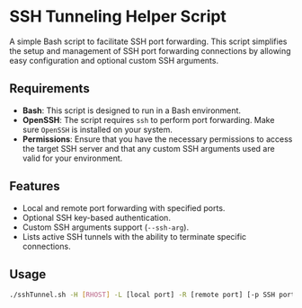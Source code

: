 # SSH Tunneling Helper Script

A simple Bash script to facilitate SSH port forwarding. This script simplifies the setup and management of SSH port forwarding connections by allowing easy configuration and optional custom SSH arguments.

## Requirements

- **Bash**: This script is designed to run in a Bash environment.
- **OpenSSH**: The script requires `ssh` to perform port forwarding. Make sure `OpenSSH` is installed on your system.
- **Permissions**: Ensure that you have the necessary permissions to access the target SSH server and that any custom SSH arguments used are valid for your environment.

## Features

- Local and remote port forwarding with specified ports.
- Optional SSH key-based authentication.
- Custom SSH arguments support (`--ssh-arg`).
- Lists active SSH tunnels with the ability to terminate specific connections.

## Usage

```bash
./sshTunnel.sh -H [RHOST] -L [local port] -R [remote port] [-p SSH port] -u [username] [-i identity_file] [--ssh-arg "custom SSH args"] [--list]

